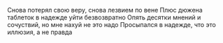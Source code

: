 Снова потерял свою веру, снова лезвием по вене
Плюс дюжена таблеток в надежде уйти безвозвратно
Опять десятки мнений и сочуствий, но мне нахуй не это надо
Просыпался в надежде, что это иллюзия, а не правда